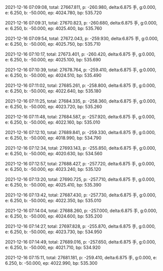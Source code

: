 2021-12-16 07:09:08, total: 27667.811, p: -260.980, delta:6.875 手, g:0.000, e: 6.250, b: -50.000, ep: 4024.780, bp: 535.720

2021-12-16 07:09:31, total: 27670.823, p: -260.680, delta:6.875 手, g:0.000, e: 6.250, b: -50.000, ep: 4025.400, bp: 535.760

2021-12-16 07:09:54, total: 27672.043, p: -259.930, delta:6.875 手, g:0.000, e: 6.250, b: -50.000, ep: 4025.750, bp: 535.710

2021-12-16 07:10:17, total: 27673.401, p: -260.420, delta:6.875 手, g:0.000, e: 6.250, b: -50.000, ep: 4025.100, bp: 535.690

2021-12-16 07:10:39, total: 27678.764, p: -259.410, delta:6.875 手, g:0.000, e: 6.250, b: -50.000, ep: 4024.510, bp: 535.490

2021-12-16 07:11:02, total: 27685.261, p: -258.800, delta:6.875 手, g:0.000, e: 6.250, b: -50.000, ep: 4022.640, bp: 535.180

2021-12-16 07:11:25, total: 27684.335, p: -258.360, delta:6.875 手, g:0.000, e: 6.250, b: -50.000, ep: 4023.720, bp: 535.260

2021-12-16 07:11:48, total: 27684.587, p: -257.920, delta:6.875 手, g:0.000, e: 6.250, b: -50.000, ep: 4022.160, bp: 535.010

2021-12-16 07:12:10, total: 27689.841, p: -259.330, delta:6.875 手, g:0.000, e: 6.250, b: -50.000, ep: 4018.990, bp: 534.790

2021-12-16 07:12:34, total: 27693.143, p: -255.850, delta:6.875 手, g:0.000, e: 6.250, b: -50.000, ep: 4020.630, bp: 534.560

2021-12-16 07:12:57, total: 27688.427, p: -257.720, delta:6.875 手, g:0.000, e: 6.250, b: -50.000, ep: 4023.240, bp: 535.120

2021-12-16 07:13:20, total: 27690.725, p: -257.710, delta:6.875 手, g:0.000, e: 6.250, b: -50.000, ep: 4025.410, bp: 535.390

2021-12-16 07:13:42, total: 27687.430, p: -257.730, delta:6.875 手, g:0.000, e: 6.250, b: -50.000, ep: 4022.350, bp: 535.010

2021-12-16 07:14:04, total: 27688.260, p: -257.000, delta:6.875 手, g:0.000, e: 6.250, b: -50.000, ep: 4024.600, bp: 535.200

2021-12-16 07:14:27, total: 27697.828, p: -255.870, delta:6.875 手, g:0.000, e: 6.250, b: -50.000, ep: 4023.730, bp: 534.950

2021-12-16 07:14:49, total: 27689.016, p: -257.650, delta:6.875 手, g:0.000, e: 6.250, b: -50.000, ep: 4021.710, bp: 534.920

2021-12-16 07:15:11, total: 27681.181, p: -259.410, delta:6.875 手, g:0.000, e: 6.250, b: -50.000, ep: 4022.990, bp: 535.300